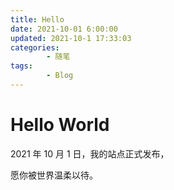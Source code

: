 ```yaml
---
title: Hello 
date: 2021-10-01 6:00:00
updated: 2021-10-1 17:33:03
categories:
        - 随笔
tags:
        - Blog
---
```


# Hello World

2021 年 10 月 1 日，我的站点正式发布，

愿你被世界温柔以待。


